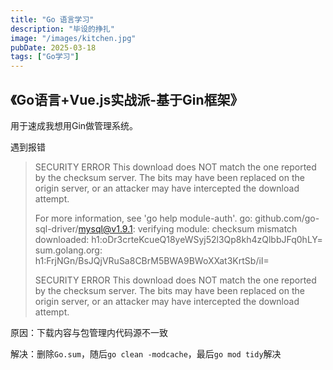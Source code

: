 ```yaml
---
title: "Go 语言学习"
description: "毕设的挣扎"
image: "/images/kitchen.jpg"
pubDate: 2025-03-18
tags: ["Go学习"]
---
```


## 《Go语言+Vue.js实战派-基于Gin框架》
用于速成我想用Gin做管理系统。

遇到报错

> SECURITY ERROR
> This download does NOT match the one reported by the checksum server.
> The bits may have been replaced on the origin server, or an attacker may
> have intercepted the download attempt.
>
> For more information, see 'go help module-auth'.
> go: github.com/go-sql-driver/mysql@v1.9.1: verifying module: checksum mismatch
>         downloaded: h1:oDr3crteKcueQ18yeWSyj52l3Qp8kh4zQlbbJFq0hLY=
>         sum.golang.org: h1:FrjNGn/BsJQjVRuSa8CBrM5BWA9BWoXXat3KrtSb/iI=
>
> SECURITY ERROR
> This download does NOT match the one reported by the checksum server.
> The bits may have been replaced on the origin server, or an attacker may
> have intercepted the download attempt.

原因：下载内容与包管理内代码源不一致

解决：删除`Go.sum`，随后`go clean -modcache`，最后`go mod tidy`解决